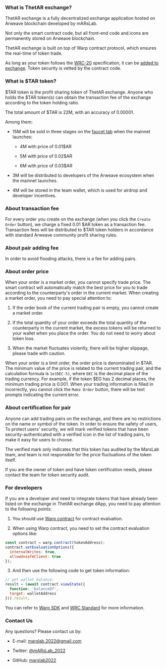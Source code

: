 ### What is ThetAR exchange?

ThetAR exchange is a fully decentralized exchange application hosted on Arweave blockchain developed by mARsLab.

Not only the smart contract code, but all front-end code and icons are permanently stored on Arweave blockchain.

ThetAR exchange is built on top of Warp contract protocol, which ensures the real-time of token trade.

As long as your token follows the [WRC-20](https://github.com/warp-contracts/wrc) specification, it can be [added to exchange](#/addPair). Token security is vetted by the contract code.

### What is $TAR token?

\$TAR token is the profit sharing token of ThetAR exchange. Anyone who holds the $TAR token(s) can obtain the transaction fee of the exchange according to the token holding ratio.

The total amount of $TAR is 22M, with an accuracy of 0.00001.

Among them: 

- 15M will be sold in three stages on the [faucet tab](#/faucet) when the mainnet launches:

  - 4M with price of 0.01$AR

  - 5M with price of 0.02$AR

  - 6M with price of 0.03$AR

- 3M will be distributed to developers of the Arweave ecosystem when the mainnet launches.

- 4M will be stored in the team wallet, which is used for airdrop and developer incentives.

### About transaction fee

For every order you create on the exchange (when you click the `Create Order` button), we charge a fixed 0.01 $AR token as a transaction fee. Transaction fees will be distributed to $TAR token holders in accordance with standard Arweave community profit sharing rules.

### About pair adding fee

In order to avoid flooding attacks, there is a fee for adding pairs.

### About order price

When your order is a market order, you cannot specify trade price. The smart contract will automatically match the best price for you to trade according to the counterparty's order in the current market. When creating a market order, you need to pay special attention to:

1. If the order book of the current trading pair is empty, you cannot create a market order.

2. If the total quantity of your order exceeds the total quantity of the counterparty in the current market, the excess tokens will be returned to your wallet when you place the order. You do not need to worry about token loss.

3. When the market fluctuates violently, there will be higher slippage, please trade with caution.

When your order is a limit order, the order price is denominated in $TAR. The minimum value of the price is related to the current trading pair, and the calculation formula is `1e(DEC-5)`, where `DEC` is the decimal place of the trading currency. For example, if the token $EG has 2 decimal places, the minimum trading price is 0.001. When your trading information is filled in incorrectly, you cannot click the `Make Order` button, there will be text prompts indicating the current error.

### About certification for pair

Anyone can add trading pairs on the exchange, and there are no restrictions on the name or symbol of the token. In order to ensure the safety of users, To protect users' security, we will mark verified tokens that have been security-authenticated with a verified icon in the list of trading pairs, to make it easy for users to choose.

The verified mark only indicates that this token has audited by the MarsLab team, and team is not responsible for the price fluctuations of the token itself.

If you are the owner of token and have token certification needs, please contact the team for token security audit.

### For developers

If you are a developer and need to integrate tokens that have already been listed on the exchange in ThetAR exchange dApp, you need to pay attention to the following points:

1. You should use [Warp contract](https://github.com/warp-contracts/warp) for contract evaluation.

2. When using Warp contract, you need to set the contract evaluation options like:

``` javascript
const contract = warp.contract(tokenAddress);
contract.setEvaluationOptions({
  internalWrites: true,
  allowUnsafeClient: true
});
```

3. And then use the following code to get token information: 

```javascript
// get wallet balance:
result = (await contract.viewState({
  function: 'balanceOf',
  target: walletAddress
})).result;
```

You can refer to [Warp SDK](https://github.com/warp-contracts/warp) and [WRC Standard](https://github.com/marslab2022/wrc) for more information.

### Contact Us

Any questions? Please contact us by:

- E-mail: marslab.2022@gmail.com

- Twitter: [@mARsLab_2022](https://twitter.com/mARsLab_2022)

- GitHub: [marslab2022](https://github.com/marslab2022)